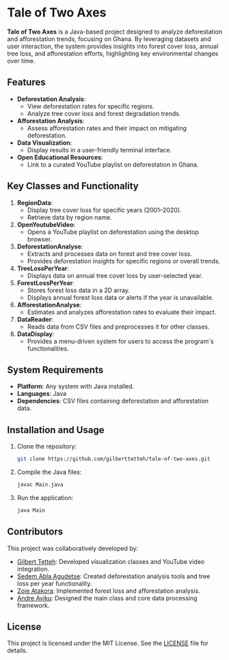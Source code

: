 # Tale of Two Axes

**Tale of Two Axes** is a Java-based project designed to analyze deforestation and afforestation trends, focusing on Ghana. By leveraging datasets and user interaction, the system provides insights into forest cover loss, annual tree loss, and afforestation efforts, highlighting key environmental changes over time. 

## Features

- **Deforestation Analysis**:
  - View deforestation rates for specific regions.
  - Analyze tree cover loss and forest degradation trends.
- **Afforestation Analysis**:
  - Assess afforestation rates and their impact on mitigating deforestation.
- **Data Visualization**:
  - Display results in a user-friendly terminal interface.
- **Open Educational Resources**:
  - Link to a curated YouTube playlist on deforestation in Ghana.

## Key Classes and Functionality

1. **RegionData**:
   - Display tree cover loss for specific years (2001–2020).
   - Retrieve data by region name.
2. **OpenYoutubeVideo**:
   - Opens a YouTube playlist on deforestation using the desktop browser.
3. **DeforestationAnalyse**:
   - Extracts and processes data on forest and tree cover loss.
   - Provides deforestation insights for specific regions or overall trends.
4. **TreeLossPerYear**:
   - Displays data on annual tree cover loss by user-selected year.
5. **ForestLossPerYear**:
   - Stores forest loss data in a 2D array.
   - Displays annual forest loss data or alerts if the year is unavailable.
6. **AfforestationAnalyse**:
   - Estimates and analyzes afforestation rates to evaluate their impact.
7. **DataReader**:
   - Reads data from CSV files and preprocesses it for other classes.
8. **DataDisplay**:
   - Provides a menu-driven system for users to access the program's functionalities.

## System Requirements

- **Platform**: Any system with Java installed.
- **Languages**: Java
- **Dependencies**: CSV files containing deforestation and afforestation data.

## Installation and Usage

1. Clone the repository:
   ```bash
   git clone https://github.com/gilberttetteh/tale-of-two-axes.git
   ```
2. Compile the Java files:
   ```bash
   javac Main.java
   ```
3. Run the application:
   ```bash
   java Main
   ```

## Contributors

This project was collaboratively developed by:
- [Gilbert Tetteh](https://github.com/gilberttetteh): Developed visualization classes and YouTube video integration.
- [Sedem Abla Agudetse](https://github.com/sedemabla): Created deforestation analysis tools and tree loss per year functionality.
- [Zoie Atakora](https://github.com/zoiemabyy): Implemented forest loss and afforestation analysis.
- [Andre Ayiku](https://github.com/AndreAyiku): Designed the main class and core data processing framework.

## License

This project is licensed under the MIT License. See the [LICENSE](LICENSE) file for details.
